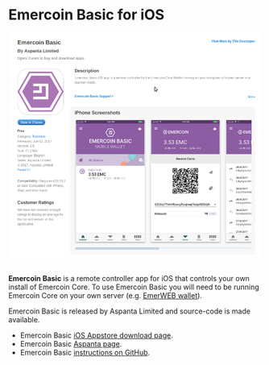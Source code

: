 # Emercoin Basic for iOS

<div style="boxOverflow"><img src="/images/EmercoinBasicAppstore.png" alt="Emercoin Basic on the Appstore" width="512"></div><br>

<strong>Emercoin Basic</strong> is a remote controller app for iOS that controls your own install of Emercoin Core. To use Emercoin Basic you will need to be running Emercoin Core on your own server (e.g. [EmerWEB wallet](/en/install-software/core-wallets/emerweb-wallet.md)).

Emercoin Basic is released by Aspanta Limited and source-code is made
available.

-   Emercoin Basic <a target="_blank" rel="nofollow" href="https://appsto.re/us/hDPFib.i">iOS Appstore download page</a>.
-   Emercoin Basic <a target="_blank" rel="nofollow" href="https://www.aspanta.com/project/emcbasic/">Aspanta page</a>.
-   Emercoin Basic <a target="_blank" rel="nofollow" href="https://github.com/Aspanta/emercoin-basic-ios">instructions on GitHub</a>.
